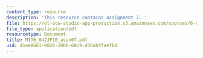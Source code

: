 ```yaml
---
content_type: resource
description: 'This resource contains assignment 7. '
file: https://ol-ocw-studio-app-production.s3.amazonaws.com/courses/6-042j-mathematics-for-computer-science-fall-2010/41ee8661082630bb68c9d3babffeefbd_MIT6_042JF10_assn07.pdf
file_type: application/pdf
resourcetype: Document
title: MIT6_042JF10_assn07.pdf
uid: 41ee8661-0826-30bb-68c9-d3babffeefbd
---
```

